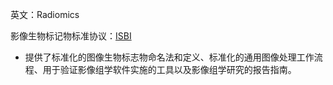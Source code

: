 英文：Radiomics

影像生物标记物标准协议：[ISBI](https://ibsi.readthedocs.io/en/latest/index.html)
* 提供了标准化的图像生物标志物命名法和定义、标准化的通用图像处理工作流程、用于验证影像组学软件实施的工具以及影像组学研究的报告指南。